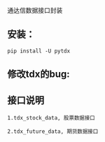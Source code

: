 通达信数据接口封装

## 安装：

    pip install -U pytdx

## 修改tdx的bug:
    
    
## 接口说明
    
    1.tdx_stock_data, 股票数据接口
    
    2.tdx_future_data, 期货数据接口    
